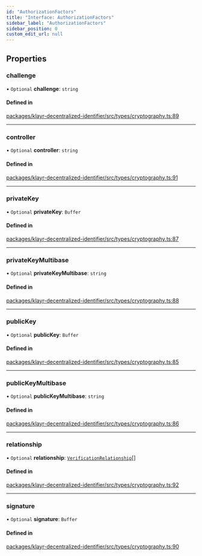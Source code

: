 ```yaml
---
id: "AuthorizationFactors"
title: "Interface: AuthorizationFactors"
sidebar_label: "AuthorizationFactors"
sidebar_position: 0
custom_edit_url: null
---
```


## Properties

### challenge

• `Optional` **challenge**: `string`

#### Defined in

[packages/klayr-decentralized-identifier/src/types/cryptography.ts:89](https://github.com/aldhosutra/klayr-did/blob/4de9da3/packages/klayr-decentralized-identifier/src/types/cryptography.ts#L89)

___

### controller

• `Optional` **controller**: `string`

#### Defined in

[packages/klayr-decentralized-identifier/src/types/cryptography.ts:91](https://github.com/aldhosutra/klayr-did/blob/4de9da3/packages/klayr-decentralized-identifier/src/types/cryptography.ts#L91)

___

### privateKey

• `Optional` **privateKey**: `Buffer`

#### Defined in

[packages/klayr-decentralized-identifier/src/types/cryptography.ts:87](https://github.com/aldhosutra/klayr-did/blob/4de9da3/packages/klayr-decentralized-identifier/src/types/cryptography.ts#L87)

___

### privateKeyMultibase

• `Optional` **privateKeyMultibase**: `string`

#### Defined in

[packages/klayr-decentralized-identifier/src/types/cryptography.ts:88](https://github.com/aldhosutra/klayr-did/blob/4de9da3/packages/klayr-decentralized-identifier/src/types/cryptography.ts#L88)

___

### publicKey

• `Optional` **publicKey**: `Buffer`

#### Defined in

[packages/klayr-decentralized-identifier/src/types/cryptography.ts:85](https://github.com/aldhosutra/klayr-did/blob/4de9da3/packages/klayr-decentralized-identifier/src/types/cryptography.ts#L85)

___

### publicKeyMultibase

• `Optional` **publicKeyMultibase**: `string`

#### Defined in

[packages/klayr-decentralized-identifier/src/types/cryptography.ts:86](https://github.com/aldhosutra/klayr-did/blob/4de9da3/packages/klayr-decentralized-identifier/src/types/cryptography.ts#L86)

___

### relationship

• `Optional` **relationship**: [`VerificationRelationship`](../modules.md#verificationrelationship)[]

#### Defined in

[packages/klayr-decentralized-identifier/src/types/cryptography.ts:92](https://github.com/aldhosutra/klayr-did/blob/4de9da3/packages/klayr-decentralized-identifier/src/types/cryptography.ts#L92)

___

### signature

• `Optional` **signature**: `Buffer`

#### Defined in

[packages/klayr-decentralized-identifier/src/types/cryptography.ts:90](https://github.com/aldhosutra/klayr-did/blob/4de9da3/packages/klayr-decentralized-identifier/src/types/cryptography.ts#L90)
